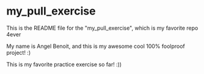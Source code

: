 # my_pull_exercise

This is the README file for the "my_pull_exercise", which is my favorite repo 4ever

My name is Angel Benoit, and this is my awesome cool 100% foolproof project! :)


This is my favorite practice exercise so far! :))
